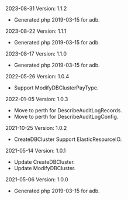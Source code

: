 2023-08-31 Version: 1.1.2
- Generated php 2019-03-15 for adb.

2023-08-22 Version: 1.1.1
- Generated php 2019-03-15 for adb.

2023-08-17 Version: 1.1.0
- Generated php 2019-03-15 for adb.

2022-05-26 Version: 1.0.4
- Support ModifyDBClusterPayType.

2022-01-05 Version: 1.0.3
- Move to perth for DescribeAuditLogRecords.
- Move to perth for DescribeAuditLogConfig.

2021-10-25 Version: 1.0.2
- CreateDBCluster Support ElasticResourceIO.

2021-05-14 Version: 1.0.1
- Update CreateDBCluster.
- Update ModifyDBCluster.

2021-05-06 Version: 1.0.0
- Generated php 2019-03-15 for adb.

